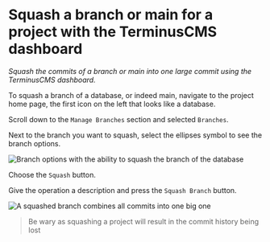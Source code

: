 # Squash a branch or main for a project with the TerminusCMS dashboard

*Squash the commits of a branch or main into one large commit using the TerminusCMS dashboard.*

To squash a branch of a database, or indeed main, navigate to the project home page, the first icon on the left that looks like a database.

Scroll down to the `Manage Branches` section and selected `Branches`.

Next to the branch you want to squash, select the ellipses symbol to see the branch options.

<img src="https://assets.terminusdb.com/docs/branch-options.png" alt="Branch options with the ability to squash the branch of the database">

Choose the `Squash` button.

Give the operation a description and press the `Squash Branch` button.

<img src="https://assets.terminusdb.com/docs/squashed-branch.png" alt="A squashed branch combines all commits into one big one">

> Be wary as squashing a project will result in the commit history being lost
